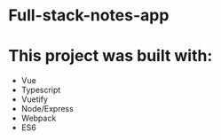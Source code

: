 # Full-stack-notes-app

# This project was built with:

- Vue
- Typescript
- Vuetify
- Node/Express
- Webpack
- ES6

